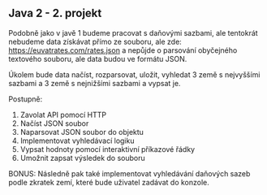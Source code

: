 ## Java 2 - 2. projekt

Podobně jako v javě 1 budeme pracovat s daňovými sazbami, ale tentokrát nebudeme data získávat přímo ze souboru, ale zde: https://euvatrates.com/rates.json a nepůjde o parsování obyčejného textového souboru, ale data budou ve formátu JSON.

Úkolem bude data načíst, rozparsovat, uložit, vyhledat 3 země s nejvyššími sazbami a 3 země s nejnižšími sazbami a vypsat je.

Postupně:
1. Zavolat API pomocí HTTP
2. Načíst JSON soubor
3. Naparsovat JSON soubor do objektu
4. Implementovat vyhledávací logiku
5. Vypsat hodnoty pomocí interaktivní příkazové řádky
6. Umožnit zapsat výsledek do souboru

BONUS: Následně pak také implementovat vyhledávání daňových sazeb podle zkratek zemí, které bude uživatel zadávat do konzole.

